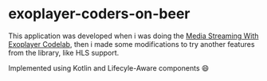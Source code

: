# exoplayer-coders-on-beer

This application was developed when i was doing the [Media Streaming With Exoplayer Codelab](https://codelabs.developers.google.com/codelabs/exoplayer-intro/#0), then i made some modifications to try another features from the library, like HLS support. 

Implemented using Kotlin and Lifecyle-Aware components :smile:
